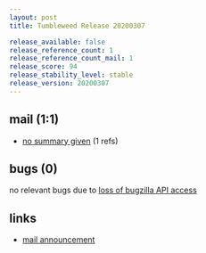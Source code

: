 ```yaml
---
layout: post
title: Tumbleweed Release 20200307

release_available: false
release_reference_count: 1
release_reference_count_mail: 1
release_score: 94
release_stability_level: stable
release_version: 20200307
---
```


## mail (1:1)

- [no summary given](https://github.com/boombatower/tumbleweed-review/issues/10) (1 refs)

## bugs (0)

<!--more-->

no relevant bugs due to [loss of bugzilla API access](https://bugzilla.opensuse.org/show_bug.cgi?id=1157722)



## links

- [mail announcement](https://github.com/boombatower/tumbleweed-review/issues/10)
